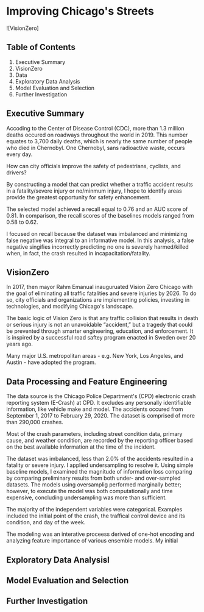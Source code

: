 # Improving Chicago's Streets

![VisionZero]

## Table of Contents

1) Executive Summary
2) VisionZero
3) Data
4) Exploratory Data Analysis
5) Model Evaluation and Selection
6) Further Investigation

## Executive Summary
Accoding to the Center of Disease Control (CDC), more than 1.3 million deaths occured on roadways throughout the world in 2019. This number equates to 3,700 daily deaths, which is nearly the same number of people who died in Chernobyl. One Chernobyl, sans radioactive waste, occurs every day.

How can city officials improve the safety of pedestrians, cyclists, and drivers?

By constructing a model that can predict whether a traffic accident results in a fatality/severe injury or no/minmum injury, I hope to identify areas provide the greatest opportunity for safety enhancement.

The selected model achieved a recall equal to 0.76 and an AUC score of 0.81. In comparison, the recall scores of the baselines models ranged from 0.58 to 0.62.

I focused on recall because the dataset was imbalanced and minimizing false negative was integral to an informative model. In this analysis, a false negative singifies incorrectly predicting no one is severely harmed/killed when, in fact, the crash resulted in incapacitation/fatality. 

## VisionZero
In 2017, then mayor Rahm Emanual inauguruated Vision Zero Chicago with the goal of eliminating all traffic fatalities and severe injuries by 2026. To do so, city officials and organizations are implementing policies, investing in technologies, and modifying Chicago's landscape.

The basic logic of Vision Zero is that any traffic collision that results in death or serious injury is not an unavoidable “accident,” but a tragedy that could be prevented through smarter engineering, education, and enforcement. It is inspired by a successful road saftey program enacted in Sweden over 20 years ago.

Many major U.S. metropolitan areas - e.g. New York, Los Angeles, and Austin - have adopted the program.

## Data Processing and Feature Engineering
The data source is the Chicago Police Department's (CPD) electronic crash reporting system (E-Crash) at CPD. It excludes any personally identifiable information, like vehicle make and model. The accidents occured from September 1, 2017 to February 29, 2020. The dataset is comprised of more than 290,000 crashes. 

Most of the crash parameters, including street condition data, primary cause, and weather condition, are recorded by the reporting officer based on the best available information at the time of the incident.

The dataset was imbalanced, less than 2.0% of the accidents resulted in a fatality or severe injury. I applied undersampling to resolve it. Using simple baseline models, I examined the magnitude of information loss comparing by comparing preliminary results from both under- and over-sampled datasets. The models using oversamplig performed marginally better; however, to execute the model was both computationally and time expensive, concluding undersampling was more than sufficient.

The majority of the independent variables were categorical. Examples included the initial point of the crash, the traffical control device and its condition, and day of the week. 

The modeling was an interative proceess derived of one-hot encoding and analyzing feature importance of various ensemble models. My initial  




## Exploratory Data AnalysisI



## Model Evaluation and Selection

## Further Investigation